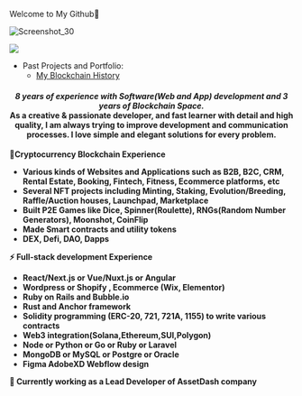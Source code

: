 Welcome to My Github👋

![Screenshot_30](https://github.com/yamate0116/yamate0116/assets/125228912/22bd6d52-fce6-4d46-a255-b442e58e06d0)

![](https://komarev.com/ghpvc/?username=best-lucky1030&color=yellow)


- Past Projects and Portfolio: 
    - <a href="https://github.com/yamate0116/Blockchain-overview">My Blockchain History</a>
<h4 align="center">
  <i><b>8 years of experience with Software(Web and App) development and 3 years of Blockchain Space.</i>
<br />
As a creative & passionate developer, and fast learner with detail and high quality, I am always trying to improve development and communication processes. I love simple and elegant solutions for every problem.
<br />
</h4>


🌱Cryptocurrency Blockchain Experience

- Various kinds of Websites and Applications such as B2B, B2C, CRM, Rental Estate, Booking, Fintech, Fitness, Ecommerce platforms, etc
- Several NFT projects including Minting, Staking, Evolution/Breeding, Raffle/Auction houses, Launchpad, Marketplace
- Built P2E Games like Dice, Spinner(Roulette), RNGs(Random Number Generators), Moonshot, CoinFlip
- Made Smart contracts and utility tokens
- DEX, Defi, DAO, Dapps


⚡ Full-stack development Experience
  
- React/Next.js or Vue/Nuxt.js or Angular
- Wordpress or Shopify , Ecommerce (Wix, Elementor)
- Ruby on Rails and Bubble.io
- Rust and Anchor framework
- Solidity programming (ERC-20, 721, 721A, 1155) to write various contracts
- Web3 integration(Solana,Ethereum,SUI,Polygon)
- Node or Python or Go or Ruby or Laravel
- MongoDB or MySQL or Postgre or Oracle
- Figma AdobeXD Webflow design
  
💖 Currently working as a Lead Developer of AssetDash company
